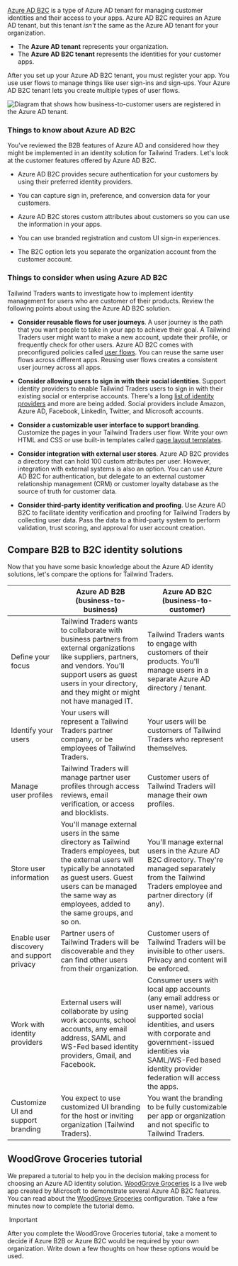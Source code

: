 
[Azure AD B2C](https://learn.microsoft.com/en-us/azure/active-directory-b2c/overview) is a type of Azure AD tenant for managing customer identities and their access to your apps. Azure AD B2C requires an Azure AD tenant, but this tenant _isn't_ the same as the Azure AD tenant for your organization.

- The **Azure AD tenant** represents your organization.
- The **Azure AD B2C tenant** represents the identities for your customer apps.

After you set up your Azure AD B2C tenant, you must register your app. You use user flows to manage things like user sign-ins and sign-ups. Your Azure AD B2C tenant lets you create multiple types of user flows.

![Diagram that shows how business-to-customer users are registered in the Azure AD tenant.](https://learn.microsoft.com/en-us/training/wwl-azure/design-authentication-authorization-solutions/media/application-registration.png)

### Things to know about Azure AD B2C

You've reviewed the B2B features of Azure AD and considered how they might be implemented in an identity solution for Tailwind Traders. Let's look at the customer features offered by Azure AD B2C.

- Azure AD B2C provides secure authentication for your customers by using their preferred identity providers.
    
- You can capture sign in, preference, and conversion data for your customers.
    
- Azure AD B2C stores custom attributes about customers so you can use the information in your apps.
    
- You can use branded registration and custom UI sign-in experiences.
    
- The B2C option lets you separate the organization account from the customer account.
    

### Things to consider when using Azure AD B2C

Tailwind Traders wants to investigate how to implement identity management for users who are customer of their products. Review the following points about using the Azure AD B2C solution.

- **Consider reusable flows for user journeys**. A user journey is the path that you want people to take in your app to achieve their goal. A Tailwind Traders user might want to make a new account, update their profile, or frequently check for other users. Azure AD B2C comes with preconfigured policies called [user flows](https://learn.microsoft.com/en-us/azure/active-directory-b2c/user-flow-overview). You can reuse the same user flows across different apps. Reusing user flows creates a consistent user journey across all apps.
    
- **Consider allowing users to sign in with their social identities**. Support identity providers to enable Tailwind Traders users to sign in with their existing social or enterprise accounts. There's a long [list of identity providers](https://learn.microsoft.com/en-us/azure/active-directory-b2c/add-identity-provider) and more are being added. Social providers include Amazon, Azure AD, Facebook, LinkedIn, Twitter, and Microsoft accounts.
    
- **Consider a customizable user interface to support branding**. Customize the pages in your Tailwind Traders user flow. Write your own HTML and CSS or use built-in templates called [page layout templates](https://learn.microsoft.com/en-us/azure/active-directory-b2c/customize-ui?pivots=b2c-user-flow).
    
- **Consider integration with external user stores**. Azure AD B2C provides a directory that can hold 100 custom attributes per user. However, integration with external systems is also an option. You can use Azure AD B2C for authentication, but delegate to an external customer relationship management (CRM) or customer loyalty database as the source of truth for customer data.
    
- **Consider third-party identity verification and proofing**. Use Azure AD B2C to facilitate identity verification and proofing for Tailwind Traders by collecting user data. Pass the data to a third-party system to perform validation, trust scoring, and approval for user account creation.
    

## Compare B2B to B2C identity solutions

Now that you have some basic knowledge about the Azure AD identity solutions, let's compare the options for Tailwind Traders.

||Azure AD B2B (business-to-business)|Azure AD B2C (business-to-customer)|
|---|---|---|
|Define your focus|Tailwind Traders wants to collaborate with business partners from external organizations like suppliers, partners, and vendors. You'll support users as guest users in your directory, and they might or might not have managed IT.|Tailwind Traders wants to engage with customers of their products. You'll manage users in a separate Azure AD directory / tenant.|
|Identify your users|Your users will represent a Tailwind Traders partner company, or be employees of Tailwind Traders.|Your users will be customers of Tailwind Traders who represent themselves.|
|Manage user profiles|Tailwind Traders will manage partner user profiles through access reviews, email verification, or access and blocklists.|Customer users of Tailwind Traders will manage their own profiles.|
|Store user information|You'll manage external users in the same directory as Tailwind Traders employees, but the external users will typically be annotated as guest users. Guest users can be managed the same way as employees, added to the same groups, and so on.|You'll manage external users in the Azure AD B2C directory. They're managed separately from the Tailwind Traders employee and partner directory (if any).|
|Enable user discovery and support privacy|Partner users of Tailwind Traders will be discoverable and they can find other users from their organization.|Customer users of Tailwind Traders will be invisible to other users. Privacy and content will be enforced.|
|Work with identity providers|External users will collaborate by using work accounts, school accounts, any email address, SAML and WS-Fed based identity providers, Gmail, and Facebook.|Consumer users with local app accounts (any email address or user name), various supported social identities, and users with corporate and government-issued identities via SAML/WS-Fed based identity provider federation will access the apps.|
|Customize UI and support branding|You expect to use customized UI branding for the host or inviting organization (Tailwind Traders).|You want the branding to be fully customizable per app or organization and not specific to Tailwind Traders.|

## WoodGrove Groceries tutorial

We prepared a tutorial to help you in the decision making process for choosing an Azure AD identity solution. [WoodGrove Groceries](https://woodgrovedemo.com/) is a live web app created by Microsoft to demonstrate several Azure AD B2C features. You can read about the [WoodGrove Groceries](https://learn.microsoft.com/en-us/azure/active-directory-b2c/overview#example-woodgrove-groceries) configuration. Take a few minutes now to complete the tutorial demo.

 Important

After you complete the WoodGrove Groceries tutorial, take a moment to decide if Azure B2B or Azure B2C would be required by your own organization. Write down a few thoughts on how these options would be used.